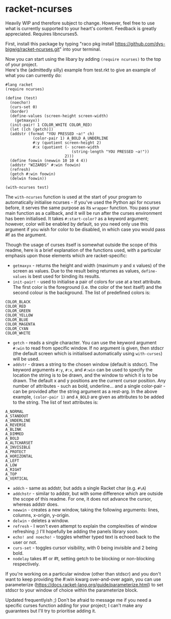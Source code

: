# racket-ncurses
Heavily WIP and therefore subject to change. However, feel free to use what is currently supported to your heart's content. Feedback is greatly appreciated. Requires libncurses5.

First, install this package by typing "raco pkg install https://github.com/dys-bigwig/racket-ncurses.git" into your terminal.

Now you can start using the libary by adding ```(require ncurses)``` to the top of your project.\
Here's the (admittedly silly) example from test.rkt to give an example of what you can currently do:
```
#lang racket
(require ncurses)

(define (test)
  (noecho!)
  (curs-set 0)
  (border)
  (define-values (screen-height screen-width)
    (getmaxyx))
  (init-pair! 1 COLOR_WHITE COLOR_RED)
  (let ([ch (getch)])
  (addstr (format "YOU PRESSED ~a!" ch)         
            (color-pair 1) A_BOLD A_UNDERLINE
            #:y (quotient screen-height 2)
            #:x (quotient (- screen-width
                             (string-length "YOU PRESSED ~a!"))
                          2)))
  (define foowin (newwin 10 10 4 4))
  (addstr "WIZARDS" #:win foowin)
  (refresh)
  (getch #:win foowin)
  (delwin foowin))

(with-ncurses test)
```
The ```with-ncurses``` function is used at the start of your program to automatically initialise ncurses - if you've used the Python api for ncurses before, it serves the same purpose as its ```wrapper``` function. You pass your main function as a callback, and it will be run after the curses environment has been initialised. It takes ```#:start-color?``` as a keyword argument; however, color will be enabled by default, so you need only use this argument if you wish for color to be disabled, in which case you would pass #f as the argument.

Though the usage of curses itself is somewhat outside the scope of this readme, here is a brief explanation of the functions used, with a particular emphasis upon those elements which are racket-specific:
* ```getmaxyx``` - returns the height and width (maximum y and x values) of the screen as values. Due to the result being returnes as values, ```define-values``` is best used for binding its results.
* ```init-pair!``` - used to initialise a pair of colors for use at a text attribute. The first color is the foreground (i.e. the color of the text itself) and the second colour is the background. The list of predefined colors is:
```
COLOR_BLACK
COLOR_RED
COLOR_GREEN
COLOR_YELLOW
COLOR_BLUE
COLOR_MAGENTA
COLOR_CYAN
COLOR_WHITE
```
* ```getch``` - reads a single character. You can use the keyword argument ```#:win``` to read from specific window. If no argument is given, then stdscr (the default screen which is initialised automatically using ```with-curses```) will be used.
* ```addstr``` - draws a string to the chosen window (default is stdscr). The keyword arguments ```#:y```, ```#:x```, and ```#:win``` can be used to specify the location the string is to be drawn, and the window to which it is to be drawn. The default x and y positions are the current cursor position. Any number of attributes - such as bold, underline... and a single color-pair - can be provided after the string argument as a rest-arg. In the above example, ``(color-pair 1)`` and ```A_BOLD``` are given as attributes to be added to the string. The list of text attributes is:
```
A_NORMAL       
A_STANDOUT     
A_UNDERLINE    
A_REVERSE      
A_BLINK        
A_DIMMED       
A_BOLD         
A_ALTCHARSET   
A_INVISIBLE    
A_PROTECT      
A_HORIZONTAL   
A_LEFT         
A_LOW          
A_RIGHT        
A_TOP          
A_VERTICAL
```
* ```addch``` - same as addstr, but adds a single Racket char (e.g. ```#\A```)
* ```addchstr``` - similar to addstr, but with some difference which are outside the scope of this readme. For one, it does not advance the cursor, whereas addstr does.
* ```newwin``` - creates a new window, taking the following arguments: lines, columns, x-origin, y-origin.
* ```delwin``` - deletes a window.
* ```refresh``` - I won't even attempt to explain the complexities of window refreshing ;) I'll hopefully be adding the panels library soon.
* ```echo! and noecho!``` - toggles whether typed text is echoed back to the user or not.
* ```curs-set``` - toggles cursor visibility, with 0 being invisible and 2 being bold.
* ```nodelay``` takes #f or #t, setting getch to be blocking or non-blocking respectively.

If you're working on a particular window (other than stdscr) and you don't want to keep providing the #:win kwarg over-and-over again, you can use parameterize (https://docs.racket-lang.org/guide/parameterize.html) to set stdscr to your window of choice within the parameterize block.

Updated frequentlyish ;) Don't be afraid to message me if you need a specific curses function adding for your project; I can't make any guarantees but I'll try to prioritise adding it.
